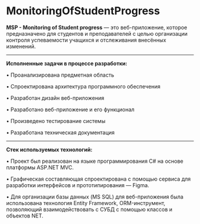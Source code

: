 # MonitoringOfStudentProgress

**MSP - Monitoring of Student progress** — это веб-приложение, которое предназначено для студентов и преподавателей с целью организации контроля успеваемости учащихся и отслеживания внесённых изменений.

____

**Исполненные задачи в процессе разработки:**

• Проанализирована предметная область

• Спроектирована архитектура программного обеспечения

• Разработан дизайн веб-приложения

• Разработано веб-приложение и его функционал

• Произведено тестирование системы

• Разработана техническая документация

____

**Стек используемых технологий:**

• Проект был реализован на языке программирования C# на основе платформы ASP.NET MVC.

• Графическая составляющая спроектирована с помощью сервиса для разработки интерфейсов и прототипирования — Figma.

• Для организации базы данных (MS SQL) для веб-приложения была использована технология Entity Framework, ORM-инструмент, позволяющий взаимодействовать с СУБД с помощью классов и объектов NET.

